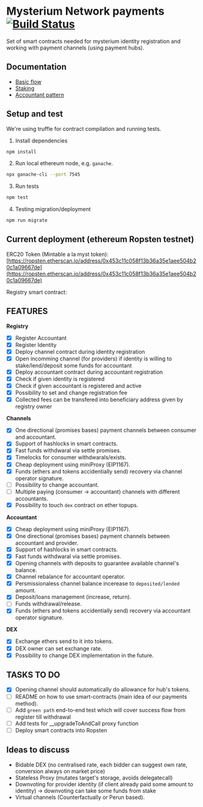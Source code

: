 # Mysterium Network payments [![Build Status](https://travis-ci.com/mysteriumnetwork/payments-smart-contracts.svg?token=t9FwiYsxwDxkJWnSMpfr&branch=master)](https://travis-ci.com/mysteriumnetwork/payments-smart-contracts)

Set of smart contracts needed for mysterium identity registration and working with payment channels (using payment hubs).

## Documentation

* [Basic flow](docs/main.md)
* [Staking](docs/staking.md)
* [Accountant pattern](docs/accountant-pattern.md)

## Setup and test

We're using truffle for contract compilation and running tests.

1. Install dependencies

```bash
npm install
```

2. Run local ethereum node, e.g. `ganache`.

```bash
npx ganache-cli --port 7545
```

3. Run tests

```bash
npm test
```

4. Testing migration/deployment
```bash
npm run migrate
```

## Current deployment (ethereum Ropsten testnet)
ERC20 Token (Mintable a la myst token): [https://ropsten.etherscan.io/address/0x453c11c058f13b36a35e1aee504b20c1a09667de](https://ropsten.etherscan.io/address/0x453c11c058f13b36a35e1aee504b20c1a09667de)

Registry smart contract:

## FEATURES

**Registry**

*[x] Register Accountant
*[x] Register Identity
*[x] Deploy channel contract during identity registration
*[x] Open incomming channel (for providers) if identity is willing to stake/lend/deposit some funds for accountant
*[x] Deploy accountant contract during accountant registration
*[x] Check if given identity is registered
*[x] Check if given accountant is registered and active
*[x] Possibility to set and change registration fee
*[x] Collected fees can be transfered into beneficiary address given by registry owner

**Channels**

*[x] One directional (promises bases) payment channels between consumer and accountant.
*[x] Support of hashlocks in smart contracts.
*[x] Fast funds withdwaral via settle promises.
*[x] Timelocks for consumer withdwarals/exists.
*[x] Cheap deployment using miniProxy (EIP1167).
*[x] Funds (ethers and tokens accidentially send) recovery via channel operator signature.
*[ ] Possibility to change accountant.
*[ ] Multiple paying (consumer -> accountant) channels with different accountants.
*[x] Possibility to touch `dex` contract on ether topups.

**Accountant**

*[x] Cheap deployment using miniProxy (EIP1167).
*[x] One directional (promises bases) payment channels between accountant and provider.
*[x] Support of hashlocks in smart contracts.
*[x] Fast funds withdwaral via settle promises.
*[x] Opening channels with deposits to guarantee available channel's balance.
*[x] Channel rebalance for accountant operator.
*[x] Persmissionaless channel balance incerease to `deposited/lended` amount.
*[x] Deposit/loans management (increase, return).
*[ ] Funds withdrawal/release.
*[x] Funds (ethers and tokens accidentially send) recovery via accountant operator signature.

**DEX**

*[x] Exchange ethers send to it into tokens.
*[x] DEX owner can set exchange rate.
*[x] Possibility to change DEX implementation in the future.

## TASKS TO DO

*[x] Opening channel should automatically do allowance for hub's tokens.
*[ ] README on how to use smart-contracts (main idea of our payments method).
*[ ] Add `green path` end-to-end test which will cover success flow from register till withdrawal
*[ ] Add tests for __upgradeToAndCall proxy function
*[ ] Deploy smart contracts into Ropsten

## Ideas to discuss

* Bidable DEX (no centralised rate, each bidder can suggest own rate, conversion always on market price)
* Stateless Proxy (mutates target's storage, avoids delegatecall)
* Downvoting for provider identity (if client already paid some amount to identity) -> downvoting can take some funds from stake
* Virtual channels (Counterfactually or Perun based).
